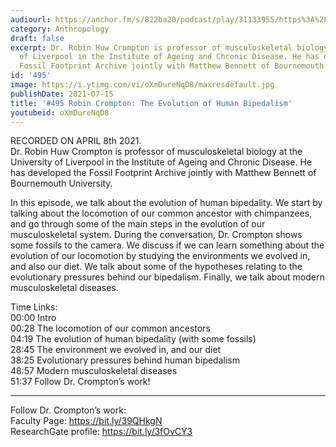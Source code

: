 ```yaml
---
audiourl: https://anchor.fm/s/822ba20/podcast/play/31133955/https%3A%2F%2Fd3ctxlq1ktw2nl.cloudfront.net%2Fstaging%2F2021-3-10%2F9020335c-d0f1-058e-ddf5-2a8027c88e3b.m4a
category: Anthropology
draft: false
excerpt: Dr. Robin Huw Crompton is professor of musculoskeletal biology at the University
  of Liverpool in the Institute of Ageing and Chronic Disease. He has developed the
  Fossil Footprint Archive jointly with Matthew Bennett of Bournemouth University.
id: '495'
image: https://i.ytimg.com/vi/oXmDureNqD8/maxresdefault.jpg
publishDate: 2021-07-15
title: '#495 Robin Crompton: The Evolution of Human Bipedalism'
youtubeid: oXmDureNqD8
---
```

<div class="timelinks">

RECORDED ON APRIL 8th 2021.  
Dr. Robin Huw Crompton is professor of musculoskeletal biology at the University of Liverpool in the Institute of Ageing and Chronic Disease. He has developed the Fossil Footprint Archive jointly with Matthew Bennett of Bournemouth University.

In this episode, we talk about the evolution of human bipedality. We start by talking about the locomotion of our common ancestor with chimpanzees, and go through some of the main steps in the evolution of our musculoskeletal system. During the conversation, Dr. Crompton shows some fossils to the camera. We discuss if we can learn something about the evolution of our locomotion by studying the environments we evolved in, and also our diet. We talk about some of the hypotheses relating to the evolutionary pressures behind our bipedalism. Finally, we talk about modern musculoskeletal diseases.

Time Links:  
<time>00:00</time> Intro  
<time>00:28</time> The locomotion of our common ancestors  
<time>04:19</time> The evolution of human bipedality (with some fossils)  
<time>28:45</time> The environment we evolved in, and our diet  
<time>38:25</time> Evolutionary pressures behind human bipedalism   
<time>48:57</time> Modern musculoskeletal diseases  
<time>51:37</time> Follow Dr. Crompton’s work!

---

Follow Dr. Crompton’s work:  
Faculty Page: https://bit.ly/39QHkgN  
ResearchGate profile: https://bit.ly/3fOvCY3
</div>

